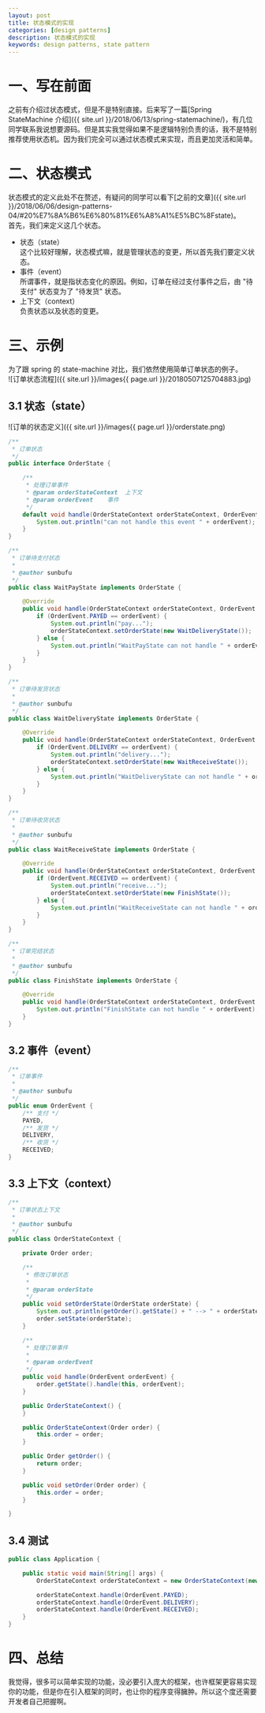 ```yaml
---
layout: post
title: 状态模式的实现
categories: [design patterns]
description: 状态模式的实现
keywords: design patterns, state pattern
---
```


# 一、写在前面
之前有介绍过状态模式，但是不是特别直接。后来写了一篇[Spring StateMachine 介绍]({{ site.url }}/2018/06/13/spring-statemachine/)，有几位同学联系我说想要源码。但是其实我觉得如果不是逻辑特别负责的话，我不是特别推荐使用状态机。因为我们完全可以通过状态模式来实现，而且更加灵活和简单。

# 二、状态模式
状态模式的定义此处不在赘述，有疑问的同学可以看下[之前的文章]({{ site.url }}/2018/06/06/design-patterns-04/#20%E7%8A%B6%E6%80%81%E6%A8%A1%E5%BC%8Fstate)。  
首先，我们来定义这几个状态。  
+ 状态（state）  
这个比较好理解，状态模式嘛，就是管理状态的变更，所以首先我们要定义状态。
+ 事件（event）  
所谓事件，就是指状态变化的原因。例如，订单在经过支付事件之后，由 "待支付" 状态变为了 "待发货" 状态。
+ 上下文（context）  
负责状态以及状态的变更。

# 三、示例
为了跟 spring 的 state-machine 对比，我们依然使用简单订单状态的例子。  
![订单状态流程]({{ site.url }}/images{{ page.url }}/20180507125704883.jpg)  

## 3.1 状态（state）  
![订单的状态定义]({{ site.url }}/images{{ page.url }}/orderstate.png)

```java
/**
 * 订单状态
 */
public interface OrderState {

    /**
     * 处理订单事件
     * @param orderStateContext  上下文
     * @param orderEvent    事件
     */
    default void handle(OrderStateContext orderStateContext, OrderEvent orderEvent){
        System.out.println("can not handle this event " + orderEvent);
    }
}
```

```java
/**
 * 订单待支付状态
 *
 * @author sunbufu
 */
public class WaitPayState implements OrderState {

    @Override
    public void handle(OrderStateContext orderStateContext, OrderEvent orderEvent) {
        if (OrderEvent.PAYED == orderEvent) {
            System.out.println("pay...");
            orderStateContext.setOrderState(new WaitDeliveryState());
        } else {
            System.out.println("WaitPayState can not handle " + orderEvent);
        }
    }
}
```

```java
/**
 * 订单待发货状态
 *
 * @author sunbufu
 */
public class WaitDeliveryState implements OrderState {

    @Override
    public void handle(OrderStateContext orderStateContext, OrderEvent orderEvent) {
        if (OrderEvent.DELIVERY == orderEvent) {
            System.out.println("delivery...");
            orderStateContext.setOrderState(new WaitReceiveState());
        } else {
            System.out.println("WaitDeliveryState can not handle " + orderEvent);
        }
    }
}
```

```java
/**
 * 订单待收货状态
 *
 * @author sunbufu
 */
public class WaitReceiveState implements OrderState {

    @Override
    public void handle(OrderStateContext orderStateContext, OrderEvent orderEvent) {
        if (OrderEvent.RECEIVED == orderEvent) {
            System.out.println("receive...");
            orderStateContext.setOrderState(new FinishState());
        } else {
            System.out.println("WaitReceiveState can not handle " + orderEvent);
        }
    }
}
```

```java
/**
 * 订单完结状态
 *
 * @author sunbufu
 */
public class FinishState implements OrderState {

    @Override
    public void handle(OrderStateContext orderStateContext, OrderEvent orderEvent) {
        System.out.println("FinishState can not handle " + orderEvent);
    }
}
```

## 3.2 事件（event）
```java
/**
 * 订单事件
 * 
 * @author sunbufu
 */
public enum OrderEvent {
    /** 支付 */
    PAYED,
    /** 发货 */
    DELIVERY,
    /** 收货 */
    RECEIVED;
}
```

## 3.3 上下文（context）
```java
/**
 * 订单状态上下文
 * 
 * @author sunbufu 
 */
public class OrderStateContext {

    private Order order;

    /**
     * 修改订单状态
     *
     * @param orderState
     */
    public void setOrderState(OrderState orderState) {
        System.out.println(getOrder().getState() + " --> " + orderState);
        order.setState(orderState);
    }

    /**
     * 处理订单事件
     *
     * @param orderEvent
     */
    public void handle(OrderEvent orderEvent) {
        order.getState().handle(this, orderEvent);
    }

    public OrderStateContext() {
    }

    public OrderStateContext(Order order) {
        this.order = order;
    }

    public Order getOrder() {
        return order;
    }

    public void setOrder(Order order) {
        this.order = order;
    }

}
```

## 3.4 测试
```java
public class Application {

    public static void main(String[] args) {
        OrderStateContext orderStateContext = new OrderStateContext(new Order(1, new WaitPayState()));

        orderStateContext.handle(OrderEvent.PAYED);
        orderStateContext.handle(OrderEvent.DELIVERY);
        orderStateContext.handle(OrderEvent.RECEIVED);
    }
}
```

# 四、总结
我觉得，很多可以简单实现的功能，没必要引入庞大的框架，也许框架更容易实现你的功能，但是你在引入框架的同时，也让你的程序变得臃肿。所以这个度还需要开发者自己把握啊。
